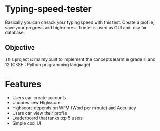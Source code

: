 # Typing-speed-tester
 Basically you can cheack your typing speed with this test. Create a profile, save your progress and highscores. 
 Tkinter is used as GUI and .csv for database.
 
## Objective
 This project is mainly built to implement the concepts learnt in grade 11 and 12 (CBSE : Python programming language)
 
 # Features
 - Users can create accounts
 - Updates new Highscore
 - Highscore depends on WPM (Word per minute) and Accuracy
 - Users can view their profile
 - Leaderboard that ranks top 5 users
 - Simple cool UI
